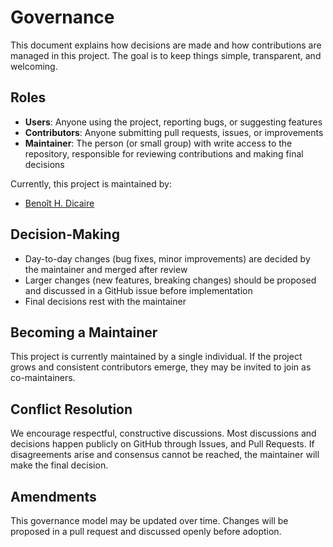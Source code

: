 # Governance

This document explains how decisions are made and how contributions are managed in this project. The goal is to keep things simple, transparent, and welcoming.

## Roles
- **Users**: Anyone using the project, reporting bugs, or suggesting features
- **Contributors**: Anyone submitting pull requests, issues, or improvements 
- **Maintainer**: The person (or small group) with write access to the repository, responsible for reviewing contributions and making final decisions

Currently, this project is maintained by:
- [Benoît H. Dicaire](https://github.com/bhdicaire)

## Decision-Making
- Day-to-day changes (bug fixes, minor improvements) are decided by the maintainer and merged after review
- Larger changes (new features, breaking changes) should be proposed and discussed in a GitHub issue before implementation
- Final decisions rest with the maintainer

## Becoming a Maintainer
This project is currently maintained by a single individual. If the project grows and consistent contributors emerge, they may be invited to join as co-maintainers.

## Conflict Resolution
We encourage respectful, constructive discussions. Most discussions and decisions happen publicly on GitHub through Issues, and Pull Requests. If disagreements arise and consensus cannot be reached, the maintainer will make the final decision.

## Amendments
This governance model may be updated over time. Changes will be proposed in a pull request and discussed openly before adoption.
